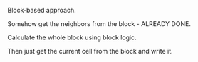 Block-based approach.

Somehow get the neighbors from the block - ALREADY DONE.

Calculate the whole block using block logic.

Then just get the current cell from the block and write it.
